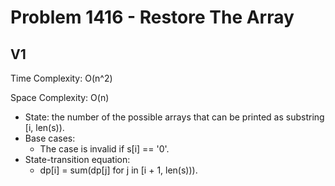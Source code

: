 # Problem 1416 - Restore The Array

## V1

Time Complexity: O(n^2)

Space Complexity: O(n)

- State: the number of the possible arrays that can be printed as substring [i, len(s)).
- Base cases:
    - The case is invalid if s[i] == '0'.
- State-transition equation:
    - dp[i] = sum(dp[j] for j in [i + 1, len(s))).
